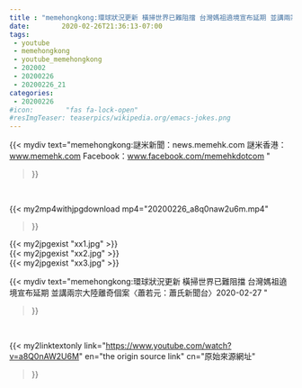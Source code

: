 ```yaml
---
title : "memehongkong:環球狀況更新 橫掃世界已難阻擋 台灣媽祖遶境宣布延期 並講兩宗大陸離奇個案〈蕭若元：蕭氏新聞台〉2020-02-27 "
date:        2020-02-26T21:36:13-07:00
tags:
 - youtube
 - memehongkong
 - youtube_memehongkong
 - 202002
 - 20200226
 - 20200226_21
categories:
 - 20200226
#icon:        "fas fa-lock-open"
#resImgTeaser: teaserpics/wikipedia.org/emacs-jokes.png
---
```


{{< mydiv text="memehongkong:謎米新聞：news.memehk.com 謎米香港： www.memehk.com Facebook：www.facebook.com/memehkdotcom "
>}}
<br>


{{< my2mp4withjpgdownload mp4="20200226_a8q0naw2u6m.mp4"
>}}

{{< my2jpgexist "xx1.jpg" >}}<br>
{{< my2jpgexist "xx2.jpg" >}}<br>
{{< my2jpgexist "xx3.jpg" >}}<br>



{{< mydiv text="memehongkong:環球狀況更新 橫掃世界已難阻擋 台灣媽祖遶境宣布延期 並講兩宗大陸離奇個案〈蕭若元：蕭氏新聞台〉2020-02-27 "
>}}
<br>

{{< my2linktextonly link="https://www.youtube.com/watch?v=a8Q0nAW2U6M"
en="the origin source link" cn="原始來源網址"
>}}


<br>

